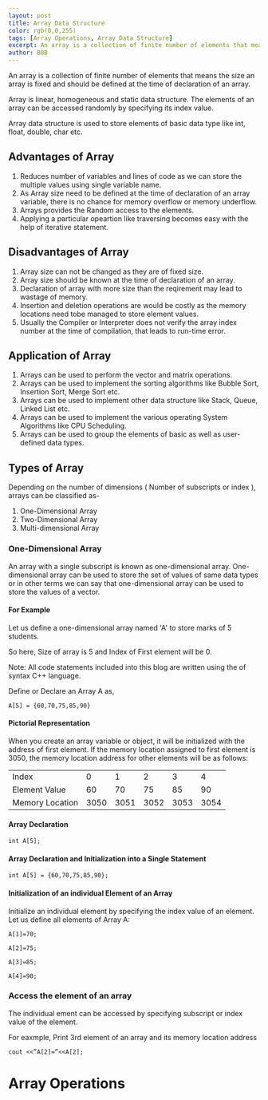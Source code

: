 ```yaml
---
layout: post
title: Array Data Structure
color: rgb(0,0,255) 
tags: [Array Operations, Array Data Structure]
excerpt: An array is a collection of finite number of elements that means the size an array is fixed and should be defined at the time of declaration of an array
author: BBB
---
```


An array is a collection of finite number of elements that means the size an array is fixed and should be defined at the time of declaration of an array. 

Array is linear, homogeneous and static data structure. The elements of an array can be accessed randomly by specifying its index value. 

Array data structure is used to store elements of basic data type like int, float, double, char etc. 

## Advantages of Array
1. Reduces number of variables and lines of code as we can store the multiple values using single variable name.
2. As Array size need to be defined at the time of declaration of an array variable, there is no chance for memory overflow or memory underflow.
3. Arrays provides the Random access to the elements.
4. Applying a particular opeartion like traversing becomes easy with the help of iterative statement.

## Disadvantages of Array
1. Array size can not be changed as they are of fixed size.
2. Array size should be known at the time of declaration of an array.
3. Declaration of array with more size than the reqirement may lead to wastage of memory. 
4. Insertion and deletion operations are would be costly as the memory locations need tobe managed to store element values. 
5. Usually the Compiler or Interpreter does not verify the array index number at the time of compilation, that leads to run-time error.

## Application of Array
1. Arrays can be used to perform the vector and matrix operations. 
2. Arrays can be used to implement the sorting algorithms like Bubble Sort, Insertion Sort, Merge Sort etc.
3. Arrays can be used to implement other data structure like Stack, Queue, Linked List etc.
4. Arrays can be used to implement the various operating System Algorithms like CPU Scheduling.
5. Arrays can be used to group the elements of basic as well as user-defined data types.

## Types of Array

Depending on the number of dimensions ( Number of subscripts or index ), arrays can be classified as- 
1. One-Dimensional Array
2. Two-Dimensional Array
3. Multi-dimensional Array

### One-Dimensional Array

An array with a single subscript is known as one-dimensional array. One-dimensional array can be used to store the set of values of same data types 
or in other terms we can say that one-dimensional array can be used to store the values of a vector.

#### For Example
Let us define a one-dimensional array named 'A' to store marks of 5 students. 

So here, Size of array is 5 and  Index of First element will be 0.

Note: All code statements included into this blog are written using the of syntax C++ language.

Define or Declare an Array A as,

```A[5] = {60,70,75,85,90} ```

#### Pictorial Representation 
When you create an array variable or object, it will be initialized with the address of first element.
If the memory location assigned to first element is 3050, the memory location address for other elements will be as follows:

| | | | | | |
|-|-|-|-|-|-| 
| Index           |	0	     | 1       |	2      |      3	|      4 |
| Element Value	  | 60    | 70      |	75     |	   85 |     90 |
| Memory Location |	3050 | 3051	| 3052 | 3053 |	3054 |

#### Array Declaration  
```int A[5];```
#### Array Declaration and Initialization into a Single Statement
```int A[5] = {60,70,75,85,90};```
#### Initialization of an individual Element of an Array 
Initialize an individual element by specifying the index value of an element.
Let us define all elements of Array A:

`A[1]=70;`

`A[2]=75;`

`A[3]=85;`

`A[4]=90;`

### Access the element of an array
The individual ement can be accessed by specifying subscript or index value of the element.

For eaxmple, Print 3rd element of an array and its memory location address

`cout <<”A[2]=”<<A[2];`

# Array Operations
